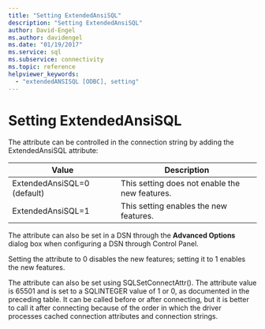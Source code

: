 ```yaml
---
title: "Setting ExtendedAnsiSQL"
description: "Setting ExtendedAnsiSQL"
author: David-Engel
ms.author: davidengel
ms.date: "01/19/2017"
ms.service: sql
ms.subservice: connectivity
ms.topic: reference
helpviewer_keywords:
  - "extendedANSISQL [ODBC], setting"
---
```

# Setting ExtendedAnsiSQL
The attribute can be controlled in the connection string by adding the ExtendedAnsiSQL attribute:  
  
|Value|Description|  
|-----------|-----------------|  
|ExtendedAnsiSQL=0 (default)|This setting does not enable the new features.|  
|ExtendedAnsiSQL=1|This setting enables the new features.|  
  
 The attribute can also be set in a DSN through the **Advanced Options** dialog box when configuring a DSN through Control Panel.  
  
 Setting the attribute to 0 disables the new features; setting it to 1 enables the new features.  
  
 The attribute can also be set using SQLSetConnectAttr(). The attribute value is 65501 and is set to a SQLINTEGER value of 1 or 0, as documented in the preceding table. It can be called before or after connecting, but it is better to call it after connecting because of the order in which the driver processes cached connection attributes and connection strings.
